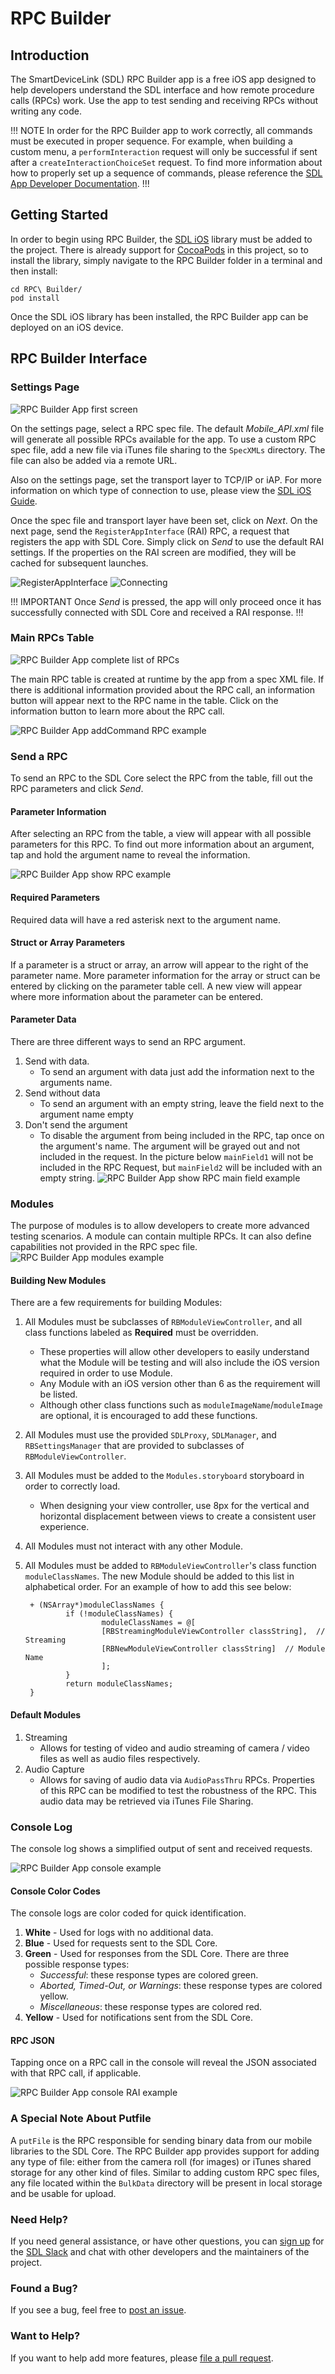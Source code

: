 # RPC Builder

## Introduction
The SmartDeviceLink (SDL) RPC Builder app is a free iOS app designed to help developers understand the SDL interface and how remote procedure calls (RPCs) work. Use the app to test sending and receiving RPCs without writing any code.

!!! NOTE
In order for the RPC Builder app to work correctly, all commands must be executed in proper sequence. For example, when building a custom menu, a `performInteraction` request will only be successful if sent after a `createInteractionChoiceSet` request. To find more information about how to properly set up a sequence of commands, please reference the [SDL App Developer Documentation](https://smartdevicelink.com/docs/iOS/master/).
!!!

## Getting Started
In order to begin using RPC Builder, the [SDL iOS](http://www.github.com/smartdevicelink/sdl_ios) library must be added to the project. There is already support for [CocoaPods](https://cocoapods.org) in this project, so to install the library, simply navigate to the RPC Builder folder in a terminal and then install:
```
cd RPC\ Builder/
pod install
```

Once the SDL iOS library has been installed, the RPC Builder app can be deployed on an iOS device.

## RPC Builder Interface
### Settings Page
![RPC Builder App first screen](./assets/Settings.png)

On the settings page, select a RPC spec file. The default *Mobile_API.xml* file will generate all possible RPCs available for the app. To use a custom RPC spec file, add a new file via iTunes file sharing to the `SpecXMLs` directory. The file can also be added via a remote URL.

Also on the settings page, set the transport layer to TCP/IP or iAP.  For more information on which type of connection to use, please view the [SDL iOS Guide](https://smartdevicelink.com/en/guides/iOS/getting-started/connecting-to-an-infotainment-system/).

Once the spec file and transport layer have been set, click on *Next*. On the next page, send the `RegisterAppInterface` (RAI) RPC, a request that registers the app with SDL Core. Simply click on *Send* to use the default RAI settings. If the properties on the RAI screen are modified, they will be cached for subsequent launches.

![RegisterAppInterface](./assets/RegisterAppInterface.png)
![Connecting](./assets/Connecting.png)

!!! IMPORTANT
Once *Send* is pressed, the app will only proceed once it has successfully connected with SDL Core and received a RAI response.
!!!

### Main RPCs Table
![RPC Builder App complete list of RPCs](./assets/RPCs.png)

The main RPC table is created at runtime by the app from a spec XML file. If there is additional information provided about the RPC call, an information button will appear next to the RPC name in the table. Click on the information button to learn more about the RPC call.

![RPC Builder App addCommand RPC example](./assets/AddCommand.png)

### Send a RPC
To send an RPC to the SDL Core select the RPC from the table, fill out the RPC parameters and click *Send*.

#### Parameter Information
After selecting an RPC from the table, a view will appear with all possible parameters for this RPC. To find out more information about an argument, tap and hold the argument name to reveal the information.

![RPC Builder App show RPC example](./assets/Show.png)

#### Required Parameters
Required data will have a red asterisk next to the argument name.

#### Struct or Array Parameters
If a parameter is a struct or array, an arrow will appear to the right of the parameter name. More parameter information for the array or struct can be entered by clicking on the parameter table cell. A new view will appear where more information about the parameter can be entered.

#### Parameter Data
There are three different ways to send an RPC argument.

1. Send with data.
    * To send an argument with data just add the information next to the arguments name.
2. Send without data
    * To send an argument with an empty string, leave the field next to the argument name empty
3. Don't send the argument
    * To disable the argument from being included in the RPC, tap once on the argument's name. The argument will be grayed out and not included in the request. In the picture below `mainField1` will not be included in the RPC Request, but `mainField2` will be included with an empty string.
    ![RPC Builder App show RPC main field example](./assets/EnabledDisabled.png)

### Modules
The purpose of modules is to allow developers to create more advanced testing scenarios. A module can contain multiple RPCs. It can also define capabilities not provided in the RPC spec file.
    ![RPC Builder App modules example](./assets/Modules.png)

#### Building New Modules
There are a few requirements for building Modules:

1. All Modules must be subclasses of `RBModuleViewController`, and all class functions labeled as **Required** must be overridden.
    - These properties will allow other developers to easily understand what the Module will be testing and will also include the iOS version required in order to use Module.
    - Any Module with an iOS version other than 6 as the requirement will be listed.
    - Although other class functions such as `moduleImageName`/`moduleImage` are optional, it is encouraged to add these functions.
1. All Modules must use the provided `SDLProxy`, `SDLManager`, and `RBSettingsManager` that are provided to subclasses of `RBModuleViewController`.
1. All Modules must be added to the `Modules.storyboard` storyboard in order to correctly load.
    - When designing your view controller, use 8px for the vertical and horizontal displacement between views to create a consistent user experience.
1. All Modules must not interact with any other Module.
1. All Modules must be added to `RBModuleViewController`'s class function `moduleClassNames`. The new Module should be added to this list in alphabetical order. For an example of how to add this see below:

        + (NSArray*)moduleClassNames {
                if (!moduleClassNames) {
                        moduleClassNames = @[
                        [RBStreamingModuleViewController classString],  // Streaming
                        [RBNewModuleViewController classString]  // Module Name
                        ];
                }
                return moduleClassNames;
        }


#### Default Modules
1. Streaming
    - Allows for testing of video and audio streaming of camera / video files as well as audio files respectively.
2. Audio Capture
    - Allows for saving of audio data via `AudioPassThru` RPCs. Properties of this RPC can be modified to test the robustness of the RPC. This audio data may be retrieved via iTunes File Sharing.

### Console Log
The console log shows a simplified output of sent and received requests.

![RPC Builder App console example](./assets/Console.png)

#### Console Color Codes
The console logs are color coded for quick identification.  

1. **White** - Used for logs with no additional data.
2. **Blue** - Used for requests sent to the SDL Core.
3. **Green** - Used for responses from the SDL Core. There are three possible response types:
    - *Successful*: these response types are colored green.
    - *Aborted, Timed-Out, or Warnings*: these response types are colored yellow.
    - *Miscellaneous*: these response types are colored red.
4. **Yellow** - Used for notifications sent from the SDL Core.

#### RPC JSON
Tapping once on a RPC call in the console will reveal the JSON associated with that RPC call, if applicable.

![RPC Builder App console RAI example](./assets/Console-RAI.png)

### A Special Note About Putfile
A `putFile` is the RPC responsible for sending binary data from our mobile libraries to the SDL Core. The RPC Builder app provides support for adding any type of file: either from the camera roll (for images) or iTunes shared storage for any other kind of files. Similar to adding custom RPC spec files, any file located within the `BulkData` directory will be present in local storage and be usable for upload.

### Need Help?
If you need general assistance, or have other questions, you can [sign up](http://sdlslack.herokuapp.com/) for the [SDL Slack](https://smartdevicelink.slack.com/) and chat with other developers and the maintainers of the project.

### Found a Bug?
If you see a bug, feel free to [post an issue](https://github.com/smartdevicelink/rpc_builder_app_ios/issues/new).

### Want to Help?
If you want to help add more features, please [file a pull request](https://github.com/smartdevicelink/rpc_builder_app_ios/compare).
